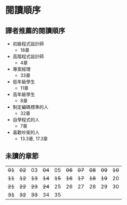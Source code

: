 # 閱讀順序

## 譯者推薦的閱讀順序
* 初級程式設計師
	* 18章
* 高階程式設計師
	* 4章
* 專案經理
	* 33章
* 低年級學生
	* 11章
* 高年級學生
	* 8章
* 制定編碼標準的人
	* 32章
* 自學程式的人
	* 7章
* 喜歡吵架的人
	* 13.3章, 17.3章

## 未讀的章節

|    |    |    |    |    |    |    |    |    |    |
|----|----|----|----|----|----|----|----|----|----|
| ~~01~~  | ~~02~~  | 03  | ~~04~~  |  05 | ~~06~~  | ~~07~~  | ~~08~~  | ~~09~~  | ~~10~~ |
| ~~11~~ | ~~12~~ | ~~13~~ | ~~14~~ | ~~15~~ | ~~16~~ | ~~17~~ | ~~18~~ | ~~19~~ | 20 |
| ~~21~~ | ~~22~~ | ~~23~~ | ~~24~~ | 25 | 26 | 27 | 28 | 29 | 30 |
| ~~31~~ | ~~32~~ | ~~33~~ | 34 | 35 |    |    |    |    |    |
<!--stackedit_data:
eyJoaXN0b3J5IjpbLTE2NTc2NTUxMTcsLTE0MTA3OTgyODUsMT
gwMzMwODY1OSwxNDAzOTYyMDk5LDE3OTI0MDAwNTEsMjQ1MzA1
MjY3LC0xNTc3MTA4MTA5LC0xNDIxMDc3MjE3LC00MDA1MzAyNy
w5NDY4NTExNjksMTAxODgzOTA2OV19
-->